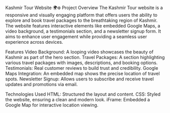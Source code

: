 Kashmir Tour Website 🌍❄️
Project Overview
The Kashmir Tour website is a responsive and visually engaging platform that offers users the ability to explore and book travel packages to the breathtaking region of Kashmir. The website features interactive elements like embedded Google Maps, a video background, a testimonials section, and a newsletter signup form. It aims to enhance user engagement while providing a seamless user experience across devices.

Features
Video Background: A looping video showcases the beauty of Kashmir as part of the hero section.
Travel Packages: A section highlighting various travel packages with images, descriptions, and booking options.
Testimonials: Real customer reviews to build trust and credibility.
Google Maps Integration: An embedded map shows the precise location of travel spots.
Newsletter Signup: Allows users to subscribe and receive travel updates and promotions via email.

Technologies Used
HTML: Structured the layout and content.
CSS: Styled the website, ensuring a clean and modern look.
iFrame: Embedded a Google Map for interactive location viewing.

